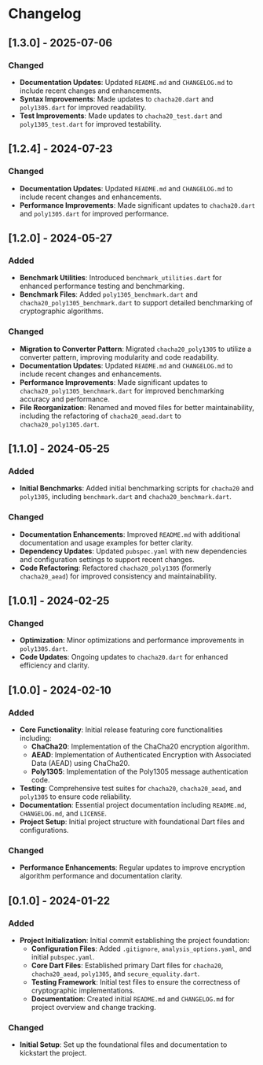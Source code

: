 # Changelog

## [1.3.0] - 2025-07-06

### Changed
- **Documentation Updates**: Updated `README.md` and `CHANGELOG.md` to include recent changes and enhancements.
- **Syntax Improvements**: Made updates to `chacha20.dart` and `poly1305.dart` for improved readability.
- **Test Improvements**: Made updates to `chacha20_test.dart` and `poly1305_test.dart` for improved testability.

## [1.2.4] - 2024-07-23

### Changed
- **Documentation Updates**: Updated `README.md` and `CHANGELOG.md` to include recent changes and enhancements.
- **Performance Improvements**: Made significant updates to `chacha20.dart` and `poly1305.dart` for improved performance.

## [1.2.0] - 2024-05-27
### Added
- **Benchmark Utilities**: Introduced `benchmark_utilities.dart` for enhanced performance testing and benchmarking.
- **Benchmark Files**: Added `poly1305_benchmark.dart` and `chacha20_poly1305_benchmark.dart` to support detailed benchmarking of cryptographic algorithms.

### Changed
- **Migration to Converter Pattern**: Migrated `chacha20_poly1305` to utilize a converter pattern, improving modularity and code readability.
- **Documentation Updates**: Updated `README.md` and `CHANGELOG.md` to include recent changes and enhancements.
- **Performance Improvements**: Made significant updates to `chacha20_poly1305_benchmark.dart` for improved benchmarking accuracy and performance.
- **File Reorganization**: Renamed and moved files for better maintainability, including the refactoring of `chacha20_aead.dart` to `chacha20_poly1305.dart`.

## [1.1.0] - 2024-05-25
### Added
- **Initial Benchmarks**: Added initial benchmarking scripts for `chacha20` and `poly1305`, including `benchmark.dart` and `chacha20_benchmark.dart`.

### Changed
- **Documentation Enhancements**: Improved `README.md` with additional documentation and usage examples for better clarity.
- **Dependency Updates**: Updated `pubspec.yaml` with new dependencies and configuration settings to support recent changes.
- **Code Refactoring**: Refactored `chacha20_poly1305` (formerly `chacha20_aead`) for improved consistency and maintainability.

## [1.0.1] - 2024-02-25
### Changed
- **Optimization**: Minor optimizations and performance improvements in `poly1305.dart`.
- **Code Updates**: Ongoing updates to `chacha20.dart` for enhanced efficiency and clarity.

## [1.0.0] - 2024-02-10
### Added
- **Core Functionality**: Initial release featuring core functionalities including:
  - **ChaCha20**: Implementation of the ChaCha20 encryption algorithm.
  - **AEAD**: Implementation of Authenticated Encryption with Associated Data (AEAD) using ChaCha20.
  - **Poly1305**: Implementation of the Poly1305 message authentication code.
- **Testing**: Comprehensive test suites for `chacha20`, `chacha20_aead`, and `poly1305` to ensure code reliability.
- **Documentation**: Essential project documentation including `README.md`, `CHANGELOG.md`, and `LICENSE`.
- **Project Setup**: Initial project structure with foundational Dart files and configurations.

### Changed
- **Performance Enhancements**: Regular updates to improve encryption algorithm performance and documentation clarity.

## [0.1.0] - 2024-01-22
### Added
- **Project Initialization**: Initial commit establishing the project foundation:
  - **Configuration Files**: Added `.gitignore`, `analysis_options.yaml`, and initial `pubspec.yaml`.
  - **Core Dart Files**: Established primary Dart files for `chacha20`, `chacha20_aead`, `poly1305`, and `secure_equality.dart`.
  - **Testing Framework**: Initial test files to ensure the correctness of cryptographic implementations.
  - **Documentation**: Created initial `README.md` and `CHANGELOG.md` for project overview and change tracking.

### Changed
- **Initial Setup**: Set up the foundational files and documentation to kickstart the project.